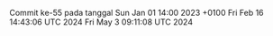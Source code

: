 Commit ke-55 pada tanggal Sun Jan 01 14:00 2023 +0100
Fri Feb 16 14:43:06 UTC 2024
Fri May  3 09:11:08 UTC 2024

